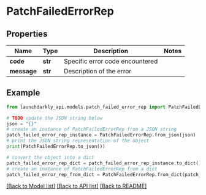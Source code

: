 # PatchFailedErrorRep


## Properties

Name | Type | Description | Notes
------------ | ------------- | ------------- | -------------
**code** | **str** | Specific error code encountered | 
**message** | **str** | Description of the error | 

## Example

```python
from launchdarkly_api.models.patch_failed_error_rep import PatchFailedErrorRep

# TODO update the JSON string below
json = "{}"
# create an instance of PatchFailedErrorRep from a JSON string
patch_failed_error_rep_instance = PatchFailedErrorRep.from_json(json)
# print the JSON string representation of the object
print(PatchFailedErrorRep.to_json())

# convert the object into a dict
patch_failed_error_rep_dict = patch_failed_error_rep_instance.to_dict()
# create an instance of PatchFailedErrorRep from a dict
patch_failed_error_rep_from_dict = PatchFailedErrorRep.from_dict(patch_failed_error_rep_dict)
```
[[Back to Model list]](../README.md#documentation-for-models) [[Back to API list]](../README.md#documentation-for-api-endpoints) [[Back to README]](../README.md)


